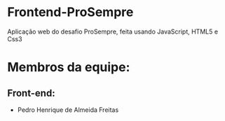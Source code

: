 # Frontend-ProSempre
Aplicação web do desafio ProSempre, feita usando JavaScript, HTML5 e Css3

# Membros da equipe:
## Front-end: 
- Pedro Henrique de Almeida Freitas
